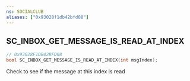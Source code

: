 ```yaml
---
ns: SOCIALCLUB
aliases: ["0x93028f1db42bfd08"]
---
```

## SC_INBOX_GET_MESSAGE_IS_READ_AT_INDEX

```c
// 0x93028F1DB42BFD08
bool SC_INBOX_GET_MESSAGE_IS_READ_AT_INDEX(int msgIndex);
```

Check to see if the message at this index is read

